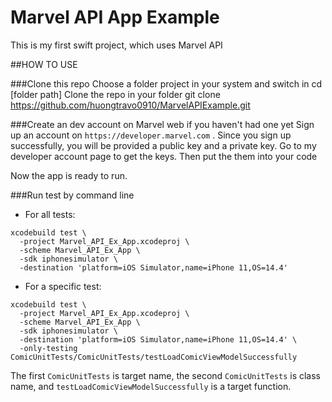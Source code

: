 # Marvel API App Example
This is my first swift project, which uses Marvel API

##HOW TO USE

###Clone this repo
Choose a folder project in your system and switch in cd [folder path]
Clone the repo in your folder git clone https://github.com/huongtravo0910/MarvelAPIExample.git

###Create an dev account on Marvel web if you haven't had one yet
Sign up an account on `https://developer.marvel.com` .
Since you sign up successfully, you will be provided a public key and a private key. Go to my developer account page to get the keys. Then put the them into your code 

Now the app is ready to run.


###Run test by command line
* For all tests: 
```
xcodebuild test \
  -project Marvel_API_Ex_App.xcodeproj \
  -scheme Marvel_API_Ex_App \
  -sdk iphonesimulator \
  -destination 'platform=iOS Simulator,name=iPhone 11,OS=14.4'
```

* For a specific test:
```
xcodebuild test \
  -project Marvel_API_Ex_App.xcodeproj \
  -scheme Marvel_API_Ex_App \
  -sdk iphonesimulator \
  -destination 'platform=iOS Simulator,name=iPhone 11,OS=14.4' \
  -only-testing ComicUnitTests/ComicUnitTests/testLoadComicViewModelSuccessfully
```
The first `ComicUnitTests` is target name, the second `ComicUnitTests` is class name, and `testLoadComicViewModelSuccessfully` is a target function.